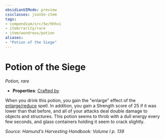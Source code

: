 ```yaml
---
obsidianUIMode: preview
cssclasses: json5e-item
tags:
- compendium/src/5e/hhhvi
- item/rarity/rare
- item/wondrous/potion
aliases: 
- "Potion of the Siege"
---
```

# Potion of the Siege
*Potion, rare*  

- **Properties**: [Crafted by](/compendium/rules/item-properties.md#Crafted%20by)

When you drink this potion, you gain the "enlarge" effect of the [enlarge/reduce](compendium/spells/enlarge-reduce.md) spell. In addition, you gain a Strength score of 25 if it was lower than that before, and all of your attacks deal double damage to objects and structures. This potion seems to throb with a dull energy every few seconds, and glass containers holding it seem to crack slightly.

*Source: Hamund's Harvesting Handbook: Volume I p. 139*